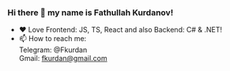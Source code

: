 ### Hi there 👋 my name is Fathullah Kurdanov!
- :heart: Love Frontend: JS, TS, React and also Backend: C# & .NET!
- 📫 How to reach me: <br/>
  Telegram: @Fkurdan <br/>
  Gmail: fkurdan@gmail.com

